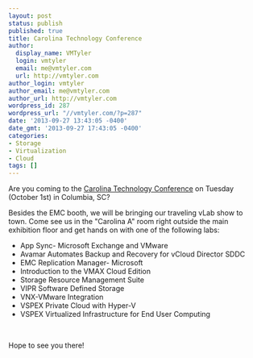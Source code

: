 ```yaml
---
layout: post
status: publish
published: true
title: Carolina Technology Conference
author:
  display_name: VMTyler
  login: vmtyler
  email: me@vmtyler.com
  url: http://vmtyler.com
author_login: vmtyler
author_email: me@vmtyler.com
author_url: http://vmtyler.com
wordpress_id: 287
wordpress_url: "//vmtyler.com/?p=287"
date: '2013-09-27 13:43:05 -0400'
date_gmt: '2013-09-27 17:43:05 -0400'
categories:
- Storage
- Virtualization
- Cloud
tags: []
---
```

<p>Are you coming to the <a href="http://www.carolinatechnologyconference.com/">Carolina Technology Conference</a> on Tuesday (October 1st) in Columbia, SC?</p>
<p>Besides the EMC booth, we will be bringing our traveling vLab show to town. Come see us in the "Carolina A" room right outside the main exhibition floor and get hands on with one of the following labs:</p>
<ul>
<li>App Sync- Microsoft Exchange and VMware</li>
<li>Avamar Automates Backup and Recovery for vCloud Director SDDC</li>
<li>EMC Replication Manager- Microsoft</li>
<li>Introduction to the VMAX Cloud Edition</li>
<li>Storage Resource Management Suite</li>
<li>VIPR Software Defined Storage</li>
<li>VNX-VMware Integration</li>
<li>VSPEX Private Cloud with Hyper-V</li>
<li>VSPEX Virtualized Infrastructure for End User Computing</li>
</ul>
<p>&nbsp;</p>
<p>Hope to see you there!</p>

